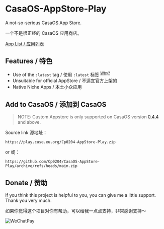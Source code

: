 # CasaOS-AppStore-Play

A not-so-serious CasaOS App Store.

一个不是很正经的 CasaOS 应用商店。

[App List / 应用列表](Apps/README.md)

## Features / 特色

 - Use of the `:latest` tag / 使用 `:latest` 标签 <sup>[Why?](https://github.com/Cp0204/CasaOS-AppStore-Play/issues/2#issuecomment-1647335915)</sup>
 - Unsuitable for official AppStore / 不适宜官方上架的
 - Native Niche Apps / 本土小众应用

## Add to CasaOS / 添加到 CasaOS

> NOTE: Custom Appstore is only supported on CasaOS version [0.4.4](https://blog.casaos.io/blog/32.html) and above.

Source link 源地址：
```
https://play.cuse.eu.org/Cp0204-AppStore-Play.zip
```
or 或：

```
https://github.com/Cp0204/CasaOS-AppStore-Play/archive/refs/heads/main.zip
```

## Donate / 赞助

If you think this project is helpful to you, you can give me a little support. Thank you very much.

如果你觉得这个项目对你有帮助，可以给我一点点支持，非常感谢支持～

![WeChatPay](https://github.com/Cp0204/CasaOS-AppStore-Play/assets/5239753/d6693654-a967-40f5-a879-ac5109136b4f)
